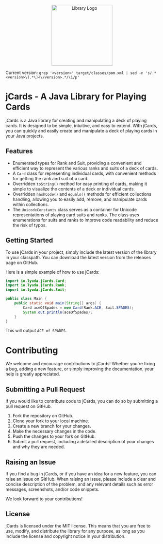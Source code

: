 <p align="center">
  <img src="https://i.imgur.com/5xKGdIw.png" alt="Library Logo" height="200" width="200">
</p>

Current version: `grep '<version>' target/classes/pom.xml | sed -n 's/.*<version>\(.*\)<\/version>.*/\1/p'`

# jCards - A Java Library for Playing Cards

jCards is a Java library for creating and manipulating a deck of playing cards. It is designed to be simple, intuitive, and easy to extend. With jCards, you can quickly and easily create and manipulate a deck of playing cards in your Java projects.

## Features

- Enumerated types for Rank and Suit, providing a convenient and efficient way to represent the various ranks and suits of a deck of cards.
- A `Card` class for representing individual cards, with convenient methods for getting the rank and suit of a card.
- Overridden `toString()` method for easy printing of cards, making it simple to visualize the contents of a deck or individual cards.
- Overridden `hashCode()` and `equals()` methods for efficient collections handling, allowing you to easily add, remove, and manipulate cards within collections.
- The `UnicodeConstants` class serves as a container for Unicode representations of playing card suits and ranks. The class uses enumerations for suits and ranks to improve code readability and reduce the risk of typos.

## Getting Started

To use jCards in your project, simply include the latest version of the library in your classpath. You can download the latest version from the releases page on GitHub.

Here is a simple example of how to use jCards:

```java
import io.lyuda.jCards.Card;
import io.lyuda.jCards.Rank;
import io.lyuda.jCards.Suit;

public class Main {
    public static void main(String[] args) {
        Card aceOfSpades = new Card(Rank.ACE, Suit.SPADES);
        System.out.println(aceOfSpades);
    }
}
```

This will output `ACE of SPADES`.

# Contributing

We welcome and encourage contributions to jCards! Whether you're fixing a bug, adding a new feature, or simply improving the documentation, your help is greatly appreciated.

## Submitting a Pull Request

If you would like to contribute code to jCards, you can do so by submitting a pull request on GitHub.

1. Fork the repository on GitHub.
2. Clone your fork to your local machine.
3. Create a new branch for your changes.
4. Make the necessary changes in the code.
5. Push the changes to your fork on GitHub.
6. Submit a pull request, including a detailed description of your changes and why they are needed.

## Raising an Issue

If you find a bug in jCards, or if you have an idea for a new feature, you can raise an issue on GitHub. When raising an issue, please include a clear and concise description of the problem, and any relevant details such as error messages, screenshots, and/or code snippets.

We look forward to your contributions!


## License

jCards is licensed under the MIT license. This means that you are free to use, modify, and distribute the library for any purpose, as long as you include the license and copyright notice in your distribution.

